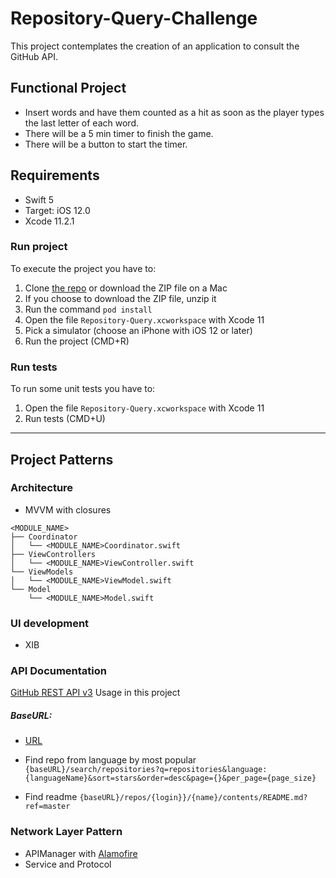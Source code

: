 # Repository-Query-Challenge
This project contemplates the creation of an application to consult the GitHub API.

## Functional Project

- Insert words and have them counted as a hit as soon as the player types the last letter of each word.
- There will be a 5 min timer to finish the game.
- There will be a button to start the timer.

## Requirements
- Swift 5
- Target: iOS 12.0
- Xcode 11.2.1

### Run project
To execute the project you have to:

1. Clone [the repo](https://github.com/paraisolorrayne/Repository-Query-Challenge) or download the ZIP file on a Mac
1. If you choose to download the ZIP file, unzip it
1. Run the command `pod install`
1. Open the file `Repository-Query.xcworkspace` with Xcode 11
1. Pick a simulator (choose an iPhone with iOS 12 or later)
1. Run the project (CMD+R)

### Run tests
To run some unit tests you have to:

1. Open the file `Repository-Query.xcworkspace` with Xcode 11
1. Run tests (CMD+U)

---

## Project Patterns

### Architecture 
- MVVM with closures

```
<MODULE_NAME>
├── Coordinator
│   └── <MODULE_NAME>Coordinator.swift
├── ViewControllers
│   └── <MODULE_NAME>ViewController.swift
└── ViewModels
│   └── <MODULE_NAME>ViewModel.swift
└── Model
    └── <MODULE_NAME>Model.swift

```

### UI development
- XIB

### API Documentation

[GitHub REST API v3](https://developer.github.com/v3) 
Usage in this project
##### BaseURL:
- [URL](https://api.github.com)

- Find repo from language by most popular
 `{baseURL}/search/repositories?q=repositories&language:{languageName}&sort=stars&order=desc&page={}&per_page={page_size}`

- Find readme
 `{baseURL}/repos/{login}}/{name}/contents/README.md?ref=master`

### Network Layer Pattern
- APIManager with [Alamofire](https://github.com/Alamofire/Alamofire)
- Service and Protocol
